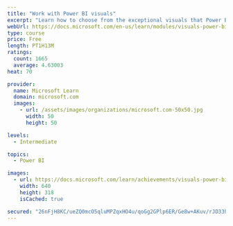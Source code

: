 ```yaml
---
title: "Work with Power BI visuals"
excerpt: "Learn how to choose from the exceptional visuals that Power BI makes available to you. Formatting visuals will direct the user’s attention to exactly where you want it, while helping to make the visual easier to read and interpret. You will also learn about how to use key performance indicators (KPIs)."
webUrl: https://docs.microsoft.com/en-us/learn/modules/visuals-power-bi/
type: course
price: Free
length: PT1H13M
ratings:
  count: 1665
  average: 4.63003
heat: 70

provider:
  name: Microsoft Learn
  domain: microsoft.com
  images:
    - url: /assets/images/organizations/microsoft.com-50x50.jpg
      width: 50
      height: 50

levels:
  - Intermediate

topics:
  - Power BI

images:
  - url: https://docs.microsoft.com/learn/achievements/visuals-power-bi-social.png
    width: 640
    height: 318
    isCached: true

secured: "26nFjH8KC/ueZQ0mcO5qluMPZqxHO4u/qoGg2GPlp6ER/Ge8w+AKuv/rJD33hBUQonRVRZHMGP5VX48+HLYnz4QAuaT2v3NkqHOPwYgYmlXfoVXb4dXTzLFO41TvzYe8NYqcT9Rl/AyWWbI/0rR0TVNoVCJdePoSyi864B8sxhYI6XlqK2Hm61vDebKMViDWC/zhvMzXUvTLc825YGpK5PU7ZVyfwNnMzGrFLu252O4pxz9Sms2vZhHm5IFJL/2ZupHWv/pGVs051lJhucII3iZa0+32ncpaLOvBSlQCfF4MTn4NVRCcSgMO8jO/LruoNVRaGQMxQ10qx8D9sxMYvgre0liJFGNEIMnVfyj10sLLgnvzCuDKHD7sfgiYr39BGQDaVlBLjRgWQ71qwsKA2wYxxXg9mrUrI9vfeDWHu/E=;BxLBMvBeROoxvZ6qN5b5Dg=="
---
```



